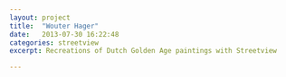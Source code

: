 ```yaml
---
layout: project
title:  "Wouter Hager"
date:   2013-07-30 16:22:48
categories: streetview
excerpt: Recreations of Dutch Golden Age paintings with Streetview

---
```

